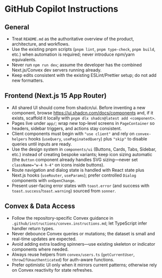 # GitHub Copilot Instructions

## General

- Treat `README.md` as the authoritative overview of the product, architecture, and workflows.
- Use the existing pnpm scripts (`pnpm lint`, `pnpm type-check`, `pnpm build`, etc.) when automation is required; never introduce npm/yarn equivalents.
- Never run `npm run dev`; assume the developer has the combined Next.js/Convex dev servers running already.
- Keep edits consistent with the existing ESLint/Prettier setup; do not add new formatters.

## Frontend (Next.js 15 App Router)

- All shared UI should come from shadcn/ui. Before inventing a new component, browse https://ui.shadcn.com/docs/components and, if it exists, scaffold it locally with `pnpm dlx shadcn@latest add <component>`.
- Pages live under `app/`; wrap new top-level screens in `PageContainer` so headers, sidebar triggers, and actions stay consistent.
- Client components must begin with `"use client"` and rely on `convex-helpers` hooks (`useQuery`, `usePaginatedQuery`) plus `"skip"` to disable queries until inputs are ready.
- Use the design system in `components/ui` (Buttons, Cards, Tabs, Sidebar, etc.) instead of creating bespoke variants; keep icon sizing automatic (the `Button` component already handles SVG sizing—never set `className="w-4 h-4"` on icons inside buttons).
- Route navigation and dialog state is handled with React state plus Next.js hooks (`useRouter`, `useParams`); prefer controlled `Dialog` components with `onOpenChange`.
- Present user-facing error states with `toast.error` (and success with `toast.success`/`toast.warning`) sourced from `sonner`.

## Convex & Data Access

- Follow the repository-specific Convex guidance in `.github/instructions/convex.instructions.md`; let TypeScript infer handler return types.
- Never debounce Convex queries or mutations; the dataset is small and real-time updates are expected.
- Avoid adding extra loading spinners—use existing skeleton or indicator components where needed.
- Always reuse helpers from `convex/users.ts` (`getCurrentUser`, `throwIfUnauthenticated`) for auth-aware functions.
- Prefer optimistic UI only when it mirrors current patterns; otherwise rely on Convex reactivity for state refreshes.

